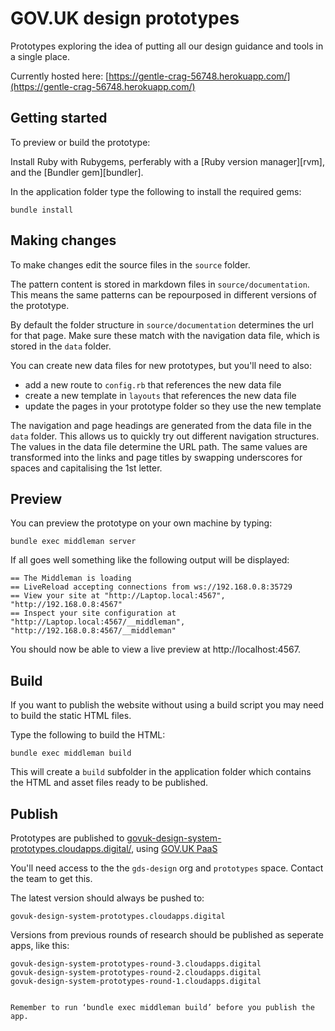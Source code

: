 # GOV.UK design prototypes

Prototypes exploring the idea of putting all our design guidance and tools in a single place.

Currently hosted here: [https://gentle-crag-56748.herokuapp.com/](https://gentle-crag-56748.herokuapp.com/)

## Getting started

To preview or build the prototype:

Install Ruby with Rubygems, perferably with a [Ruby version manager][rvm],
and the [Bundler gem][bundler].

In the application folder type the following to install the required gems:

```
bundle install
```

## Making changes

To make changes edit the source files in the `source` folder.

The pattern content is stored in markdown files in `source/documentation`. This means the same patterns can be repourposed in different versions of the prototype.

By default the folder structure in `source/documentation` determines the url for that page. 
Make sure these match with the navigation data file, which is stored in the `data` folder.

You can create new data files for new prototypes, but you'll need to also:

- add a new route to `config.rb` that references the new data file
- create a new template in `layouts` that references the new data file
- update the pages in your prototype folder so they use the new template

The navigation and page headings are generated from the data file in the `data` folder. This allows us to quickly try out different navigation structures. The values in the data file determine the URL path. The same values are transformed into the links and page titles by swapping underscores for spaces and capitalising the 1st letter.


## Preview

You can preview the prototype on your own machine by typing:

```
bundle exec middleman server
```

If all goes well something like the following output will be displayed:

```
== The Middleman is loading
== LiveReload accepting connections from ws://192.168.0.8:35729
== View your site at "http://Laptop.local:4567", "http://192.168.0.8:4567"
== Inspect your site configuration at "http://Laptop.local:4567/__middleman", "http://192.168.0.8:4567/__middleman"
```

You should now be able to view a live preview at http://localhost:4567.

## Build

If you want to publish the website without using a build script you may need to
build the static HTML files.

Type the following to build the HTML:

```
bundle exec middleman build
```

This will create a `build` subfolder in the application folder which contains
the HTML and asset files ready to be published.


## Publish

Prototypes are published to [govuk-design-system-prototypes.cloudapps.digital/](https://govuk-design-system-prototypes.cloudapps.digital/), using [GOV.UK PaaS](https://www.cloud.service.gov.uk/)

You'll need access to the the `gds-design` org and `prototypes` space. Contact the team to get this.

The latest version should always be pushed to:

`govuk-design-system-prototypes.cloudapps.digital`

Versions from previous rounds of research should be published as seperate apps, like this:

````
govuk-design-system-prototypes-round-3.cloudapps.digital
govuk-design-system-prototypes-round-2.cloudapps.digital
govuk-design-system-prototypes-round-1.cloudapps.digital


Remember to run ‘bundle exec middleman build’ before you publish the app.



